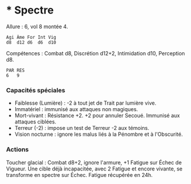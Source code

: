 # * Spectre

Allure : 6, vol 8 montée 4.

	Agi	Âme	For	Int	Vig
	d8	d12	d6	d6	d10

Compétences : Combat d8, Discrétion d12+2, Intimidation d10, Perception d8.

	PAR	RES
	6	9

### Capacités spéciales
- Faiblesse (Lumière) : -2 à tout jet de Trait par lumière vive.
- Immatériel : immunisé aux attaques non magiques.
- Mort-vivant : Résistance +2. +2 pour annuler Secoué. Immunisé aux attaques ciblées.
- Terreur (-2) : impose un test de Terreur -2 aux témoins.
- Vision nocturne : ignore les malus liés à la Pénombre et à l'Obscurité.

### Actions
Toucher glacial : Combat d8+2, ignore l'armure, +1 Fatigue sur Échec de Vigueur. Une cible déjà incapacitée, avec 2 Fatigue et encore vivante, se transforme en spectre sur Échec. Fatigue récupérée en 24h.
